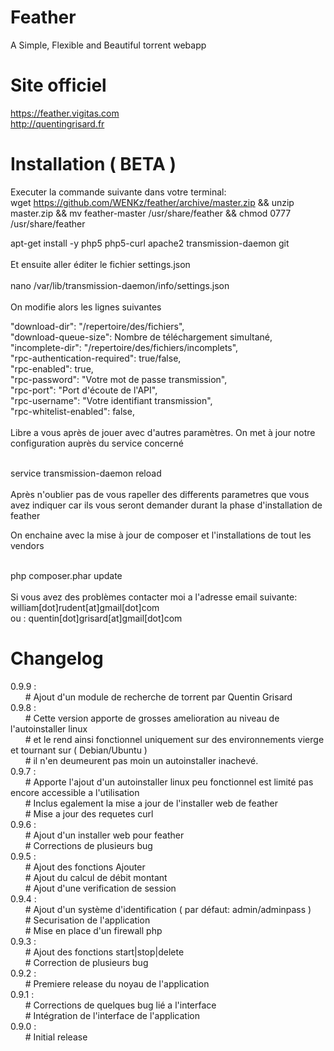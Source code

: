 Feather
========================

A Simple, Flexible and Beautiful torrent webapp

Site officiel
========================
https://feather.vigitas.com<br/>
http://quentingrisard.fr

Installation ( BETA )
========================

Executer la commande suivante dans votre terminal:<br>
wget https://github.com/WENKz/feather/archive/master.zip && unzip master.zip && mv feather-master /usr/share/feather && chmod 0777 /usr/share/feather

apt-get install -y php5 php5-curl apache2 transmission-daemon git<br/><br/>
Et ensuite aller éditer le fichier settings.json<br/><br/>
nano /var/lib/transmission-daemon/info/settings.json<br/><br/>
On modifie alors les lignes suivantes

"download-dir": "/repertoire/des/fichiers",<br/>
"download-queue-size": Nombre de téléchargement simultané,<br/>
"incomplete-dir": "/repertoire/des/fichiers/incomplets",<br/>
"rpc-authentication-required": true/false,<br/>
"rpc-enabled": true,<br/>
"rpc-password": "Votre mot de passe transmission",<br/>
"rpc-port": "Port d'écoute de l'API",<br/>
"rpc-username": "Votre identifiant transmission",<br/>
"rpc-whitelist-enabled": false,<br/><br/>
Libre a vous après de jouer avec d'autres paramètres. On met à jour notre configuration auprès du service concerné<br/><br/>

service transmission-daemon reload<br/><br/>
Après n'oublier pas de vous rapeller des differents parametres que vous avez indiquer car ils vous seront demander durant la phase d'installation de feather<br/>

On enchaine avec la mise à jour de composer et l'installations de tout les vendors<br/><br/>

php composer.phar update
<br/><br/>
Si vous avez des problèmes contacter moi a l'adresse email suivante: william[dot]rudent[at]gmail[dot]com <br/>ou : quentin[dot]grisard[at]gmail[dot]com

Changelog
========================
0.9.9 : <br/>
&nbsp;&nbsp;&nbsp;&nbsp;&nbsp;&nbsp;# Ajout d'un module de recherche de torrent par Quentin Grisard<br/>
0.9.8 :<br/>
&nbsp;&nbsp;&nbsp;&nbsp;&nbsp;&nbsp;# Cette version apporte de grosses amelioration au niveau de l'autoinstaller linux<br/>
&nbsp;&nbsp;&nbsp;&nbsp;&nbsp;&nbsp;# et le rend ainsi fonctionnel uniquement sur des environnements vierge et tournant sur ( Debian/Ubuntu )<br/>
&nbsp;&nbsp;&nbsp;&nbsp;&nbsp;&nbsp;# il n'en  deumeurent pas moin un autoinstaller inachevé.<br/>
0.9.7 :<br/>
&nbsp;&nbsp;&nbsp;&nbsp;&nbsp;&nbsp;# Apporte l'ajout d'un autoinstaller linux peu fonctionnel est limité pas encore accessible a l'utilisation<br/>
&nbsp;&nbsp;&nbsp;&nbsp;&nbsp;&nbsp;# Inclus egalement la mise a jour de l'installer web de feather<br/>
&nbsp;&nbsp;&nbsp;&nbsp;&nbsp;&nbsp;# Mise a jour des requetes curl<br/>
0.9.6 :<br/>
&nbsp;&nbsp;&nbsp;&nbsp;&nbsp;&nbsp;# Ajout d'un installer web pour feather<br/>
&nbsp;&nbsp;&nbsp;&nbsp;&nbsp;&nbsp;# Corrections de plusieurs bug<br/>
0.9.5 :<br/>
&nbsp;&nbsp;&nbsp;&nbsp;&nbsp;&nbsp;# Ajout des fonctions Ajouter<br/>
&nbsp;&nbsp;&nbsp;&nbsp;&nbsp;&nbsp;# Ajout du calcul de débit montant<br/>
&nbsp;&nbsp;&nbsp;&nbsp;&nbsp;&nbsp;# Ajout d'une verification de session<br/>
0.9.4 :<br/>
&nbsp;&nbsp;&nbsp;&nbsp;&nbsp;&nbsp;# Ajout d'un système d'identification ( par défaut: admin/adminpass )<br/>
&nbsp;&nbsp;&nbsp;&nbsp;&nbsp;&nbsp;# Securisation de l'application<br/>
&nbsp;&nbsp;&nbsp;&nbsp;&nbsp;&nbsp;# Mise en place d'un firewall php<br/>
0.9.3 :<br/>
&nbsp;&nbsp;&nbsp;&nbsp;&nbsp;&nbsp;# Ajout des fonctions start|stop|delete<br/>
&nbsp;&nbsp;&nbsp;&nbsp;&nbsp;&nbsp;# Correction de plusieurs bug<br/>
0.9.2 :<br/>
&nbsp;&nbsp;&nbsp;&nbsp;&nbsp;&nbsp;# Premiere release du noyau de l'application<br/>
0.9.1 :<br/>
&nbsp;&nbsp;&nbsp;&nbsp;&nbsp;&nbsp;# Corrections de quelques bug lié a l'interface<br/>
&nbsp;&nbsp;&nbsp;&nbsp;&nbsp;&nbsp;# Intégration de l'interface de l'application<br/>
0.9.0 :<br/>
&nbsp;&nbsp;&nbsp;&nbsp;&nbsp;&nbsp;# Initial release<br/>